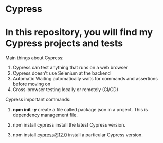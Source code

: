# Cypress
# In this repository, you will find my Cypress projects and tests

Main things about Cypress:
1. Cypress can test anything that runs on a web browser
2. Cypress doesn't use Selenium at the backend
3. Automatic Waiting automatically waits for commands and assertions before moving on
4. Cross-browser testing locally or remotely (CI/CD)

Cypress important commands:
1. <strong>npm init -y</strong> create a file called package.json in a project. This is dependency management file.

2. npm install cypress install the latest Cypress version.
   
3. npm install cypress@12.0 install a particular Cypress version.
